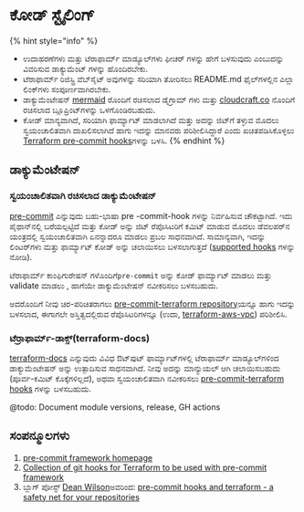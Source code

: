 # ಕೋಡ್ ಸ್ಟೈಲಿಂಗ್

{% hint style="info" %}
* ಉದಾಹರಣೆಗಳು ಮತ್ತು ಟೆರಾಫಾರ್ಮ್ ಮಾಡ್ಯೂಲ್‌ಗಳು ಫೀಚರ್ ಗಳನ್ನು ಹೇಗೆ ಬಳಸುವುದು ಎಂಬುದನ್ನು ವಿವರಿಸುವ ಡಾಕ್ಯುಮೆಂಟ್ ಗಳನ್ನು ಹೊಂದಿರಬೇಕು.
* ಟೆರಾಫಾರ್ಮ್ ರಿಜಿಸ್ಟ್ರಿ ವೆಬ್‌ಸೈಟ್ ಅವುಗಳನ್ನು ಸರಿಯಾಗಿ ತೋರಿಸಲು README.md ಫೈಲ್‌ಗಳಲ್ಲಿನ ಎಲ್ಲಾ ಲಿಂಕ್‌ಗಳು ಸಂಪೂರ್ಣವಾಗಿರಬೇಕು.
* ಡಾಕ್ಯುಮೆಂಟೇಷನ್ [mermaid](https://github.com/mermaid-js/mermaid) ರೊಂದಿಗೆ ರಚಿಸಲಾದ ಡೈಗ್ರಾಮ್ ಗಳು ಮತ್ತು [cloudcraft.co](https://cloudcraft.co) ನೊಂದಿಗೆ ರಚಿಸಲಾದ ಬ್ಲೂಪ್ರಿಂಟ್‌ಗಳನ್ನು ಒಳಗೊಂಡಿರಬಹುದು.
* ಕೋಡ್ ಮಾನ್ಯವಾಗಿದೆ, ಸರಿಯಾಗಿ ಫಾರ್ಮ್ಯಾಟ್ ಮಾಡಲಾಗಿದೆ ಮತ್ತು ಅದನ್ನು ಜಿಟ್‌ಗೆ ತಳ್ಳುವ ಮೊದಲು ಸ್ವಯಂಚಾಲಿತವಾಗಿ ದಾಖಲಿಸಲಾಗಿದೆ ಹಾಗು ಇದನ್ನು ಮಾನವರು ಪರಿಶೀಲಿಸಿದ್ದಾರೆ ಎಂದು ಖಚಿತಪಡಿಸಿಕೊಳ್ಳಲು [Terraform pre-commit hooks](https://github.com/antonbabenko/pre-commit-terraform)ಗಳನ್ನು ಬಳಸಿ.
{% endhint %}

## ಡಾಕ್ಯುಮೆಂಟೇಷನ್

### ಸ್ವಯಂಚಾಲಿತವಾಗಿ ರಚಿಸಲಾದ ಡಾಕ್ಯುಮೆಂಟೇಷನ್

[pre-commit](https://pre-commit.com/) ಎನ್ನುವುದು ಬಹು-ಭಾಷಾ pre -commit-hook ಗಳನ್ನು ನಿರ್ವಹಿಸುವ ಚೌಕಟ್ಟಾಗಿದೆ. ಇದು ಪೈಥಾನ್‌ನಲ್ಲಿ ಬರೆಯಲ್ಪಟ್ಟಿದೆ ಮತ್ತು ಕೋಡ್ ಅನ್ನು ಜಿಟ್ ರೆಪೊಸಿಟರಿಗೆ ಕಮಿಟ್ ಮಾಡುವ ಮೊದಲು ಡೆವಲಪರ್‌ನ ಯಂತ್ರದಲ್ಲಿ ಸ್ವಯಂಚಾಲಿತವಾಗಿ ಏನನ್ನಾದರೂ ಮಾಡಲು ಪ್ರಬಲ ಸಾಧನವಾಗಿದೆ. ಸಾಮಾನ್ಯವಾಗಿ, ಇದನ್ನು ಲಿಂಟರ್‌ಗಳು ಮತ್ತು ಫಾರ್ಮ್ಯಾಟ್ ಕೋಡ್ ಅನ್ನು ಚಲಾಯಿಸಲು ಬಳಸಲಾಗುತ್ತದೆ ([supported hooks](https://pre-commit.com/hooks.html) ಗಳನ್ನು ನೋಡಿ).

ಟೆರಾಫಾರ್ಮ್ ಕಾಂಫಿಗುರೇಷನ್ ಗಳೊಂದಿಗೆ`pre-commit` ಅನ್ನು ಕೋಡ್ ಫಾರ್ಮ್ಯಾಟ್ ಮಾಡಲು ಮತ್ತು validate ಮಾಡಲು , ಹಾಗೆಯೇ ಡಾಕ್ಯುಮೆಂಟೇಷನ್ ನವೀಕರಿಸಲು ಬಳಸಬಹುದು.

ಅದರೊಂದಿಗೆ ನೀವು ಚಿರ-ಪರಿಚಿತರಾಗಲು  [pre-commit-terraform repository](https://github.com/antonbabenko/pre-commit-terraform/blob/master/README.md)ಯನ್ನೂ ಹಾಗು ಇದನ್ನು ಬಳಸಲಾದ, ಈಗಾಗಲೇ ಅಸ್ತಿತ್ವದಲ್ಲಿರುವ ರೆಪೊಸಿಟರಿಗಳನ್ನೂ (ಉದಾ, [terraform-aws-vpc](https://github.com/terraform-aws-modules/terraform-aws-vpc)) ಪರಿಶೀಲಿಸಿ.

### ಟೆರ್ರಾಫಾರ್ಮ್-ಡಾಕ್ಸ್(terraform-docs)

[terraform-docs](https://github.com/segmentio/terraform-docs) ಎನ್ನುವುದು ವಿವಿಧ ಔಟ್‌ಪುಟ್ ಫಾರ್ಮ್ಯಾಟ್‌ಗಳಲ್ಲಿ ಟೆರಾಫಾರ್ಮ್ ಮಾಡ್ಯೂಲ್‌ಗಳಿಂದ ಡಾಕ್ಯುಮೆಂಟೇಷನ್ ಅನ್ನು ಉತ್ಪಾದಿಸುವ ಸಾಧನವಾಗಿದೆ. ನೀವು ಅದನ್ನು ಮಾನ್ಯುಯಲ್ ಆಗಿ ಚಲಾಯಿಸಬಹುದು (ಪೂರ್ವ-ಕಮಿಟ್ ಕೊಕ್ಕೆಗಳಿಲ್ಲದೆ), ಅಥವಾ ಸ್ವಯಂಚಾಲಿತವಾಗಿ ನವೀಕರಿಸಲು [pre-commit-terraform hooks](https://github.com/antonbabenko/pre-commit-terraform) ಗಳನ್ನು ಬಳಸಬಹುದು.

@todo: Document module versions, release, GH actions

## ಸಂಪನ್ಮೂಲಗಳು

1. [pre-commit framework homepage](https://pre-commit.com/)
2. [Collection of git hooks for Terraform to be used with pre-commit framework](https://github.com/antonbabenko/pre-commit-terraform)
3. ಬ್ಲಾಗ್ ಪೋಸ್ಟ್ [Dean Wilson](https://github.com/deanwilson)ಅವರಿಂದ: [pre-commit hooks and terraform - a safety net for your repositories](https://www.unixdaemon.net/tools/terraform-precommit-hooks/)
